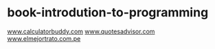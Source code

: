 # book-introdution-to-programming

www.calculatorbuddy.com
www.quotesadvisor.com
www.elmejortrato.com.pe
